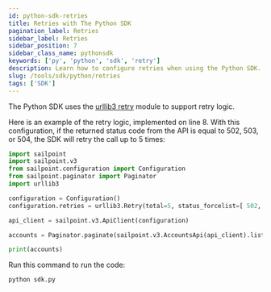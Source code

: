 ```yaml
---
id: python-sdk-retries
title: Retries with The Python SDK
pagination_label: Retries
sidebar_label: Retries
sidebar_position: 7
sidebar_class_name: pythonsdk
keywords: ['py', 'python', 'sdk', 'retry']
description: Learn how to configure retries when using the Python SDK.
slug: /tools/sdk/python/retries
tags: ['SDK']
---
```


The Python SDK uses the [urllib3 retry](https://urllib3.readthedocs.io/en/stable/reference/urllib3.util.html) module to support retry logic.

Here is an example of the retry logic, implemented on line 8. With this configuration, if the returned status code from the API is equal to 502, 503, or 504, the SDK will retry the call up to 5 times:

```python showLineNumbers
import sailpoint
import sailpoint.v3
from sailpoint.configuration import Configuration
from sailpoint.paginator import Paginator
import urllib3

configuration = Configuration()
configuration.retries = urllib3.Retry(total=5, status_forcelist=[ 502, 503, 504 ])

api_client = sailpoint.v3.ApiClient(configuration)

accounts = Paginator.paginate(sailpoint.v3.AccountsApi(api_client).list_accounts, result_limit=1000, limit=250)

print(accounts)
```

Run this command to run the code:

```bash
python sdk.py
```
